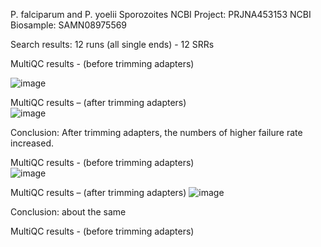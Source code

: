 P. falciparum and P. yoelii Sporozoites
NCBI Project: PRJNA453153
NCBI Biosample: SAMN08975569

Search results: 12 runs (all single ends) - 12 SRRs

MultiQC results - (before trimming adapters)    


![image](https://user-images.githubusercontent.com/61590108/81424006-407c6b00-9123-11ea-8acc-e994c10e7f5c.png)


MultiQC results – (after trimming adapters)   
![image](https://user-images.githubusercontent.com/61590108/81424458-fd6ec780-9123-11ea-8750-860541f8f153.png)

Conclusion: 
After trimming adapters, the numbers of higher failure rate increased.


MultiQC results - (before trimming adapters)    
![image](https://user-images.githubusercontent.com/61590108/81424627-3f980900-9124-11ea-94c1-684b2496b4cc.png)

MultiQC results – (after trimming adapters) 
![image](https://user-images.githubusercontent.com/61590108/81424745-6c4c2080-9124-11ea-84cb-ef41d886338a.png)

Conclusion:  about the same


MultiQC results - (before trimming adapters)    









